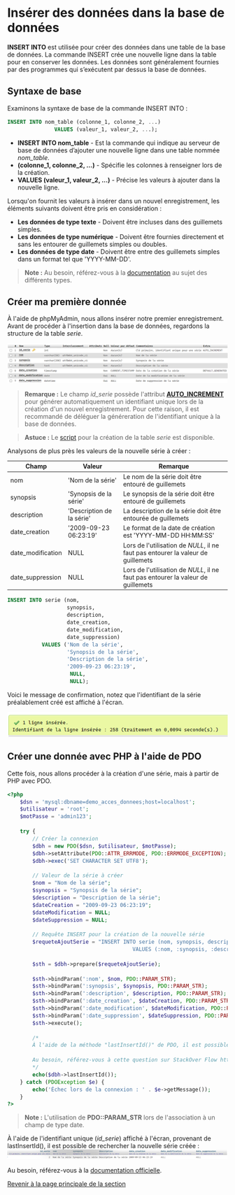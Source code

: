 # Insérer des données dans la base de données

__INSERT INTO__ est utilisée pour créer des données dans une table de la base de données. La commande INSERT crée une nouvelle ligne dans la table pour en conserver les données. Les données sont généralement fournies par des programmes qui s’exécutent par dessus la base de données.

## Syntaxe de base

Examinons la syntaxe de base de la commande INSERT INTO :

```sql
INSERT INTO nom_table (colonne_1, colonne_2, ...)
               VALUES (valeur_1, valeur_2, ...);
```

- __INSERT INTO nom\_table__ - Est la commande qui indique au serveur de base de données d’ajouter une nouvelle ligne dans une table nommée _nom\_table_.
- __(colonne_1, colonne_2, ...)__ - Spécifie les colonnes à renseigner lors de la création.
- __VALUES (valeur_1, valeur_2, ...)__ - Précise les valeurs à ajouter dans la nouvelle ligne.

Lorsqu'on fournit les valeurs à insérer dans un nouvel enregistrement, les éléments suivants doivent être pris en considération :

- __Les données de type texte__ - Doivent être incluses dans des guillemets simples.
- __Les données de type numérique__ - Doivent être fournies directement et sans les entourer de guillemets simples ou doubles.
- __Les données de type date__ - Doivent être entre des guillemets simples dans un format tel que 'YYYY-MM-DD'.

>**Note :** Au besoin, référez-vous à la [documentation](https://dev.mysql.com/doc/refman/8.0/en/data-types.html) au sujet des différents types.

## Créer ma première donnée

À l'aide de phpMyAdmin, nous allons insérer notre premier enregistrement. Avant de procéder à l'insertion dans la base de données, regardons la structure de la table _serie_.

![Structure de la table série.](../images/structure-table-serie.PNG)

>**Remarque :** Le champ _id\_serie_ possède l'attribut __[AUTO_INCREMENT](https://dev.mysql.com/doc/refman/8.0/en/example-auto-increment.html)__ pour générer automatiquement un identifiant unique lors de la création d'un nouvel enregistrement. Pour cette raison, il est recommandé de déléguer la généreration de l'identifiant unique à la base de données.

>**Astuce :** Le [script](../src/exemple-interaction-bd/creation-table-serie.sql) pour la création de la table _serie_ est disponible.

Analysons de plus près les valeurs de la nouvelle série à créer :

| Champ | Valeur | Remarque |
|---|---|---|
| nom | 'Nom de la série' | Le nom de la série doit être entouré de guillemets |
| synopsis | 'Synopsis de la série' | Le synopsis de la série doit être entouré de guillemets |
| description | 'Description de la série' | La description de la série doit être entourée de guillemets |
| date_creation | '2009-09-23 06:23:19' | Le format de la date de création est 'YYYY-MM-DD HH:MM:SS' |
| date\_modification | NULL | Lors de l'utilisation de _NULL_, il ne faut pas entourer la valeur de guillemets |
| date\_suppression | NULL | Lors de l'utilisation de _NULL_, il ne faut pas entourer la valeur de guillemets |

```sql
INSERT INTO serie (nom,
                   synopsis,
                   description,
                   date_creation,
                   date_modification,
                   date_suppression)
           VALUES ('Nom de la série',
                   'Synopsis de la série',
                   'Description de la série',
                   '2009-09-23 06:23:19',
                    NULL,
                    NULL);
```

Voici le message de confirmation, notez que l'identifiant de la série préalablement créé est affiché à l'écran.

![Message de confirmation suite à l'insertion de la série](../images/confirmation-phpmyadmin-insert.PNG)

## Créer une donnée avec PHP à l'aide de PDO

Cette fois, nous allons procéder à la création d'une série, mais à partir de PHP avec PDO.

```php
<?php
    $dsn = 'mysql:dbname=demo_acces_donnees;host=localhost';
    $utilisateur = 'root';
    $motPasse = 'admin123';

    try {
        // Créer la connexion
        $dbh = new PDO($dsn, $utilisateur, $motPasse);
        $dbh->setAttribute(PDO::ATTR_ERRMODE, PDO::ERRMODE_EXCEPTION);
        $dbh->exec('SET CHARACTER SET UTF8');

        // Valeur de la série à créer
        $nom = "Nom de la série";
        $synopsis = "Synopsis de la série";
        $description = "Description de la série";
        $dateCreation = "2009-09-23 06:23:19";
        $dateModification = NULL;
        $dateSuppression = NULL;

        // Requête INSERT pour la création de la nouvelle série
        $requeteAjoutSerie = "INSERT INTO serie (nom, synopsis, description, date_creation, date_modification, date_suppression)
                                        VALUES (:nom, :synopsis, :description, :date_creation, :date_modification, :date_suppression)";

        $sth = $dbh->prepare($requeteAjoutSerie);

        $sth->bindParam(':nom', $nom, PDO::PARAM_STR);
        $sth->bindParam(':synopsis', $synopsis, PDO::PARAM_STR);
        $sth->bindParam(':description', $description, PDO::PARAM_STR);
        $sth->bindParam(':date_creation', $dateCreation, PDO::PARAM_STR);
        $sth->bindParam(':date_modification', $dateModification, PDO::PARAM_STR);
        $sth->bindParam(':date_suppression', $dateSuppression, PDO::PARAM_STR);
        $sth->execute();

        /*
        À l'aide de la méthode "lastInsertId()" de PDO, il est possible de récupérer l'identifiant unique de la série créée (id_serie).

        Au besoin, référez-vous à cette question sur StackOver Flow https://stackoverflow.com/questions/17112852/get-the-new-record-primary-key-id-from-mysql-insert-query.
        */
        echo($dbh->lastInsertId());
    } catch (PDOException $e) {
        echo('Échec lors de la connexion : ' . $e->getMessage());
    }
?>
```

>**Note :** L'utilisation de __PDO::PARAM_STR__ lors de l'association à un champ de type date.

À l'aide de l'identifiant unique (_id\_serie_) affiché à l'écran, provenant de lastInsertId(), il est possible de rechercher la nouvelle série créée :
![Affichage de la nouvelle série créée à partir du PHP](../images/serie-cree-via-php.PNG)

Au besoin, référez-vous à la [documentation officielle](https://dev.mysql.com/doc/refman/8.0/en/insert.html).

[Revenir à la page principale de la section](README.md)
